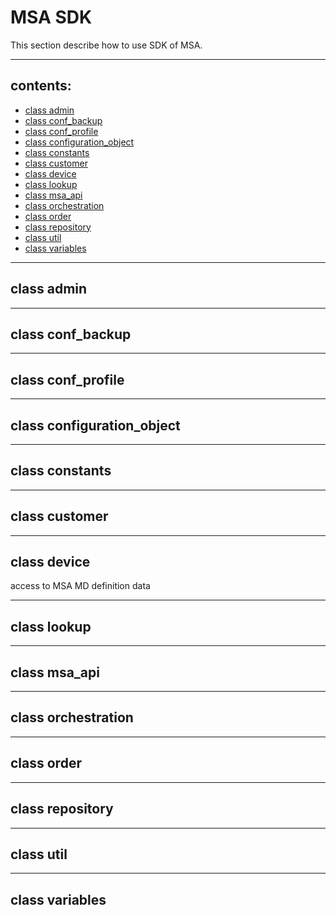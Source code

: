 # MSA SDK
This section describe how to use SDK of MSA.  

---

## contents:

* [class admin](#class-admin)
* [class conf_backup](#class-confbackup)
* [class conf_profile](#class-confprofile)
* [class configuration_object](#class-configurationobject)
* [class constants](#class-constants)
* [class customer](#class-customer)
* [class device](#class-device)
* [class lookup](#class-lookup)
* [class msa_api](#class-msaapi)
* [class orchestration](#class-orchestration)
* [class order](#class-order)
* [class repository](#class-repository)
* [class util](#class-util)
* [class variables](#class-variables)

---
## class admin

---
## class conf_backup

---
## class conf_profile

---
## class configuration_object

---
## class constants

---
## class customer

---
## class device
access to MSA MD definition data 


---
## class lookup

---
## class msa_api

---
## class orchestration

---
## class order

---
## class repository

---
## class util

---
## class variables
